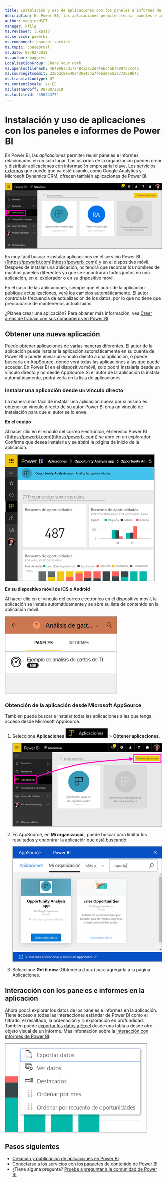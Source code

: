 ```yaml
---
title: Instalación y uso de aplicaciones con los paneles e informes de Power BI
description: En Power BI, las aplicaciones permiten reunir paneles e informes relacionados en un solo lugar.
author: maggiesMSFT
manager: kfile
ms.reviewer: lukaszp
ms.service: powerbi
ms.component: powerbi-service
ms.topic: conceptual
ms.date: 08/02/2018
ms.author: maggies
LocalizationGroup: Share your work
ms.openlocfilehash: 464906acd17248c5a752d7febc4ab7b907c7cc46
ms.sourcegitcommit: 2356dc8e5488438a43ba7f0ba9a55a2372669b47
ms.translationtype: HT
ms.contentlocale: es-ES
ms.lasthandoff: 08/08/2018
ms.locfileid: "39624377"
---
```

# <a name="install-and-use-apps-with-dashboards-and-reports-in-power-bi"></a>Instalación y uso de aplicaciones con los paneles e informes de Power BI
En Power BI, las *aplicaciones* permiten reunir paneles e informes relacionados en un solo lugar. Los usuarios de la organización pueden crear y distribuir aplicaciones con información empresarial clave. Los [servicios externos](service-connect-to-services.md) que puede que ya esté usando, como Google Analytics y Microsoft Dynamics CRM, ofrecen también aplicaciones de Power BI. 

![Aplicaciones de Power BI](media/service-install-use-apps/power-bi-apps-left-nav.png)

Es muy fácil buscar e instalar aplicaciones en el servicio Power BI ([https://powerbi.com](https://powerbi.com)) y en el dispositivo móvil. Después de instalar una aplicación, no tendrá que recordar los nombres de muchos paneles diferentes ya que se encontrarán todos juntos en una aplicación, en el explorador o en su dispositivo móvil.

En el caso de las aplicaciones, siempre que el autor de la aplicación publique actualizaciones, verá los cambios automáticamente. El autor controla la frecuencia de actualización de los datos, por lo que no tiene que preocuparse de mantenerlos actualizados. 

¿Planea crear una aplicación? Para obtener más información, vea [Crear áreas de trabajo con sus compañeros en Power BI](service-create-distribute-apps.md).

## <a name="get-a-new-app"></a>Obtener una nueva aplicación
Puede obtener aplicaciones de varias maneras diferentes. El autor de la aplicación puede instalar la aplicación automáticamente en su cuenta de Power BI o puede enviar un vínculo directo a una aplicación, o puede buscarla en AppSource, donde verá todas las aplicaciones a las que puede acceder. En Power BI en el dispositivo móvil, solo podrá instalarla desde un vínculo directo y no desde AppSource. Si el autor de la aplicación la instala automáticamente, podrá verla en la lista de aplicaciones.

### <a name="install-an-app-from-a-direct-link"></a>Instalar una aplicación desde un vínculo directo
La manera más fácil de instalar una aplicación nueva por sí mismo es obtener un vínculo directo de su autor. Power BI crea un vínculo de instalación para que el autor se lo envíe.

**En el equipo** 

Al hacer clic en el vínculo del correo electrónico, el servicio Power BI ([https://powerbi.com](https://powerbi.com)) se abre en un explorador. Confirme que desea instalarla y se abrirá la página de inicio de la aplicación.

![Página de aterrizaje de la aplicación en el servicio Power BI](media/service-install-use-apps/power-bi-app-landing-page-opportunity-480.png)

**En su dispositivo móvil de iOS o Android** 

Al hacer clic en el vínculo del correo electrónico en el dispositivo móvil, la aplicación se instala automáticamente y se abre su lista de contenido en la aplicación móvil. 

![Lista de contenido de una aplicación del dispositivo móvil](media/service-install-use-apps/power-bi-app-index-it-spend-360.png)

### <a name="get-the-app-from-microsoft-appsource"></a>Obtención de la aplicación desde Microsoft AppSource
También puede buscar e instalar todas las aplicaciones a las que tenga acceso desde Microsoft AppSource. 

1. Seleccione **Aplicaciones** ![en el panel de navegación de la izquierda](media/service-install-use-apps/power-bi-apps-bar.png) > **Obtener aplicaciones**. 
   
     ![Icono de Obtener aplicaciones](media/service-install-use-apps/power-bi-service-apps-get-apps-oppty.png)
2. En AppSource, en **Mi organización**, puede buscar para limitar los resultados y encontrar la aplicación que está buscando.
   
     ![En AppSource en Mi organización](media/service-install-use-apps/power-bi-appsource-my-org.png)
3. Seleccione **Get it now** (Obtenerla ahora) para agregarla a la página Aplicaciones. 

## <a name="interact-with-the-dashboards-and-reports-in-the-app"></a>Interacción con los paneles e informes en la aplicación
Ahora podrá explorar los datos de los paneles e informes en la aplicación. Tiene acceso a todas las interacciones estándar de Power BI como el filtrado, el resaltado, la ordenación y la exploración en profundidad. También puede [exportar los datos a Excel ](power-bi-visualization-export-data.md) desde una tabla o desde otro objeto visual de un informe. Más información sobre la [interacción con informes de Power BI](service-reading-view-and-editing-view.md). 

![Exportar datos desde un objeto visual de Power BI](media/service-install-use-apps/power-bi-service-export-data-visual.png)



## <a name="next-steps"></a>Pasos siguientes
* [Creación y publicación de aplicaciones en Power BI](service-create-distribute-apps.md)
* [Conectarse a los servicios con los paquetes de contenido de Power BI](service-connect-to-services.md)
* ¿Tiene alguna pregunta? [Pruebe a preguntar a la comunidad de Power BI](http://community.powerbi.com/)

